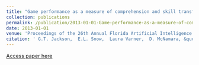 ```yaml
---
title: "Game performance as a measure of comprehension and skill transfer"
collection: publications
permalink: /publication/2013-01-01-Game-performance-as-a-measure-of-comprehension-and-skill-transfer
date: 2013-01-01
venue: 'Proceedings of the 26th Annual Florida Artificial Intelligence Research Society (FLAIRS) Conference'
citation: ' G.T. Jackson,  E.L. Snow,  Laura Varner,  D. McNamara, &quot;Game performance as a measure of comprehension and skill transfer.&quot; Proceedings of the 26th Annual Florida Artificial Intelligence Research Society (FLAIRS) Conference, 2013.'
---
```

[Access paper here](jackson_game_2013.pdf)

